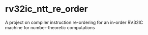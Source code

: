 # rv32ic_ntt_re_order
A project on compiler instruction re-ordering for an in-order RV32IC machine for number-theoretic computations
